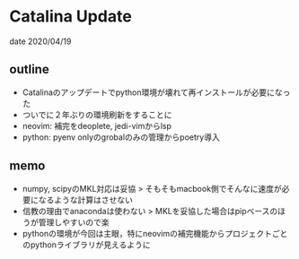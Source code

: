 # Catalina Update

date 2020/04/19

## outline
- Catalinaのアップデートでpython環境が壊れて再インストールが必要になった
- ついでに２年ぶりの環境刷新をすることに
- neovim: 補完をdeoplete, jedi-vimからlsp
- python: pyenv onlyのgrobalのみの管理からpoetry導入

## memo
- numpy, scipyのMKL対応は妥協 > そもそもmacbook側でそんなに速度が必要になるような計算はさせない
- 信教の理由でanacondaは使わない > MKLを妥協した場合はpipベースのほうが管理しやすいので楽
- pythonの環境が今回は主眼，特にneovimの補完機能からプロジェクトごとのpythonライブラリが見えるように
